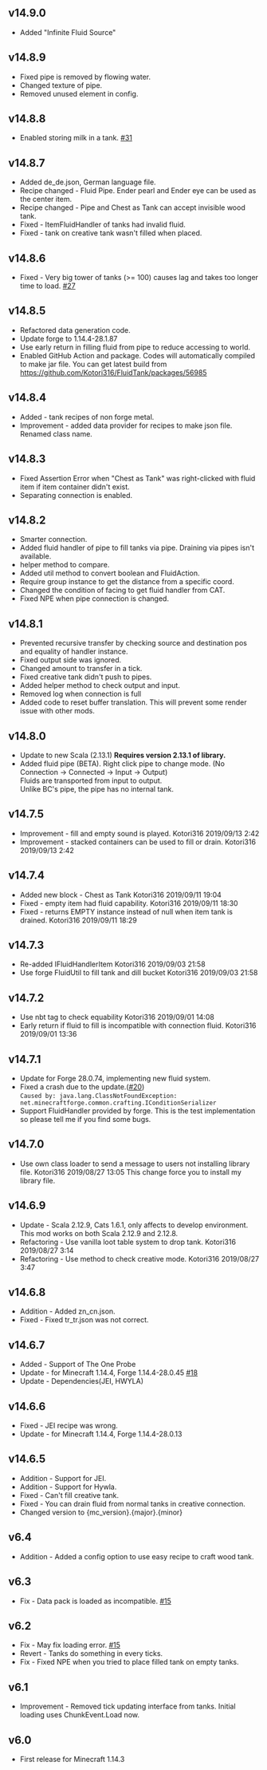 ## v14.9.0
- Added "Infinite Fluid Source"

## v14.8.9
- Fixed pipe is removed by flowing water.
- Changed texture of pipe.
- Removed unused element in config.

## v14.8.8
- Enabled storing milk in a tank. [#31](https://github.com/Kotori316/FluidTank/pull/31)

## v14.8.7
- Added de_de.json, German language file.
- Recipe changed - Fluid Pipe. Ender pearl and Ender eye can be used as the center item.
- Recipe changed - Pipe and Chest as Tank can accept invisible wood tank.
- Fixed - ItemFluidHandler of tanks had invalid fluid.
- Fixed - tank on creative tank wasn't filled when placed.

## v14.8.6
- Fixed - Very big tower of tanks (>= 100) causes lag and takes too longer time to load. [#27](https://github.com/Kotori316/FluidTank/issues/27)

## v14.8.5
- Refactored data generation code.
- Update forge to 1.14.4-28.1.87
- Use early return in filling fluid from pipe to reduce accessing to world.
- Enabled GitHub Action and package. Codes will automatically compiled to make jar file.
You can get latest build from https://github.com/Kotori316/FluidTank/packages/56985

## v14.8.4
- Added - tank recipes of non forge metal.
- Improvement - added data provider for recipes to make json file. Renamed class name.

## v14.8.3
- Fixed Assertion Error when "Chest as Tank" was right-clicked with fluid item if item container didn't exist.
- Separating connection is enabled.

## v14.8.2
- Smarter connection.
- Added fluid handler of pipe to fill tanks via pipe. Draining via pipes isn't available.
- helper method to compare.
- Added util method to convert boolean and FluidAction.
- Require group instance to get the distance from a specific coord.
- Changed the condition of facing to get fluid handler from CAT.
- Fixed NPE when pipe connection is changed.

## v14.8.1
- Prevented recursive transfer by checking source and destination pos and equality of handler instance.
- Fixed output side was ignored.
- Changed amount to transfer in a tick.
- Fixed creative tank didn't push to pipes.
- Added helper method to check output and input.
- Removed log when connection is full
- Added code to reset buffer translation. This will prevent some render issue with other mods.

## v14.8.0
- Update to new Scala (2.13.1) **Requires version 2.13.1 of library.**
- Added fluid pipe (BETA). Right click pipe to change mode. (No Connection -> Connected -> Input -> Output)  
  Fluids are transported from input to output.  
  Unlike BC's pipe, the pipe has no internal tank.

## v14.7.5
* Improvement - fill and empty sound is played. Kotori316 2019/09/13 2:42
* Improvement - stacked containers can be used to fill or drain. Kotori316 2019/09/13 2:42

## v14.7.4
* Added new block - Chest as Tank Kotori316 2019/09/11 19:04
* Fixed - empty item had fluid capability. Kotori316 2019/09/11 18:30
* Fixed - returns EMPTY instance instead of null when item tank is drained. Kotori316 2019/09/11 18:29

## v14.7.3
* Re-added IFluidHandlerItem Kotori316 2019/09/03 21:58
* Use forge FluidUtil to fill tank and dill bucket Kotori316 2019/09/03 21:58

## v14.7.2
* Use nbt tag to check equability Kotori316 2019/09/01 14:08
* Early return if fluid to fill is incompatible with connection fluid. Kotori316 2019/09/01 13:36

## v14.7.1
* Update for Forge 28.0.74, implementing new fluid system.
* Fixed a crash due to the update.([#20](https://github.com/Kotori316/FluidTank/issues/20))  
  `Caused by: java.lang.ClassNotFoundException: net.minecraftforge.common.crafting.IConditionSerializer`
* Support FluidHandler provided by forge. This is the test implementation so please tell me if you find some bugs.

## v14.7.0
* Use own class loader to send a message to users not installing library file. Kotori316 2019/08/27 13:05
  This change force you to install my library file.

## v14.6.9
* Update - Scala 2.12.9, Cats 1.6.1, only affects to develop environment. This mod works on both Scala 2.12.9 and 2.12.8.
* Refactoring - Use vanilla loot table system to drop tank. Kotori316 2019/08/27 3:14
* Refactoring - Use method to check creative mode. Kotori316 2019/08/27 3:47

## v14.6.8
* Addition - Added zn_cn.json.
* Fixed - Fixed tr_tr.json was not correct.

## v14.6.7
* Added - Support of The One Probe
* Update - for Minecraft 1.14.4, Forge 1.14.4-28.0.45 [#18](https://github.com/Kotori316/FluidTank/issues/18)
* Update - Dependencies(JEI, HWYLA)

## v14.6.6
* Fixed - JEI recipe was wrong.
* Update - for Minecraft 1.14.4, Forge 1.14.4-28.0.13

## v14.6.5
* Addition - Support for JEI.
* Addition - Support for Hywla.
* Fixed - Can't fill creative tank.
* Fixed - You can drain fluid from normal tanks in creative connection.
* Changed version to {mc_version}.{major}.{minor}

## v6.4
* Addition - Added a config option to use easy recipe to craft wood tank.

## v6.3
* Fix - Data pack is loaded as incompatible. [#15](https://github.com/Kotori316/FluidTank/issues/15)

## v6.2
* Fix - May fix loading error. [#15](https://github.com/Kotori316/FluidTank/issues/15)
* Revert - Tanks do something in every ticks.
* Fix - Fixed NPE when you tried to place filled tank on empty tanks.

## v6.1
* Improvement - Removed tick updating interface from tanks. Initial loading uses ChunkEvent.Load now.

## v6.0
* First release for Minecraft 1.14.3
